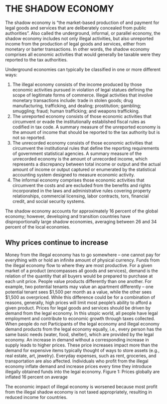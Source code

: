 # THE SHADOW ECONOMY
The shadow economy is “the market-based production of and payment for legal goods and services that are deliberately concealed from public authorities”.  Also called the underground, informal, or parallel economy, the shadow economy includes not only illegal activities, but also unreported income from the production of legal goods and services, either from monetary or barter transactions. In other words, the shadow economy comprises all economic activities that would generally be taxable were they reported to the tax authorities. 

Underground economies can typically be classified in one or more different ways: 
1.	The illegal economy consists of the income produced by those economic activities pursued in violation of legal statues defining the scope of legitimate forms of commerce. Illegal activities that involve monetary transactions include: trade in stolen goods; drug manufacturing, trafficking, and dealing; prostitution; gambling; smuggling; fraud; human trafficking; and weapons trafficking. 
2.	The unreported economy consists of those economic activities that circumvent or evade the institutionally established fiscal rules as codified in tax code. A summary measure of the unreported economy is the amount of income that should be reported to the tax authority but is not so reported.
3.	The unrecorded economy consists of those economic activities that circumvent the institutional rules that define the reporting requirements of government statistical agencies. A summary measure of the unrecorded economy is the amount of unrecorded income, which represents a discrepancy between total income or output and the actual amount of income or output captured or enumerated by the statistical accounting system designed to measure economic activity.
4.	The informal economy comprises those economic activities that circumvent the costs and are excluded from the benefits and rights incorporated in the laws and administrative rules covering property relationships, commercial licensing, labor contracts, tors, financial credit, and social security systems.

The shadow economy accounts for approximately 16 percent of the global economy; however, developing and transition countries have disproportionally large shadow economies, averaging between 26 and 34 percent of the local economies.

## Why prices continue to increase
Money from the illegal economy has to go somewhere – one cannot pay for everything with or hold an infinite amount of physical currency. Funds from the illegal economy flow to where they are most productive.
For a given market of a product (encompasses all goods and services), demand is the relation of the quantity that all buyers would be prepared to purchase at each unit price. People value products differently than one another. For example, two potential tenants may value an apartment differently – one potential tenant sees $1,500 per month as a value, while the other sees $1,500 as overpriced. While this difference could be for a combination of reasons, generally, high prices will limit most people’s ability to afford a given product.
Prices for legal goods and services should be driven by demand from the legal economy. In this utopic world, all people have legal employment and contribute to economic growth through taxes collected. When people do not 
Participants of the legal economy and illegal economy demand products from the legal economy equally, i.e., every person has the same basic needs (water, food, shelter), which are provided by the legal economy. An increase in demand without a corresponding increase in supply leads to higher prices. These price increases impact more than the demand for expensive items typically thought of ways to store assets (e.g., real estate, art, jewelry). Everyday expenses, such as rent, groceries, and transportation are also affected. Individuals who profit from the illegal economy inflate demand and increase prices every time they introduce illegally obtained funds into the legal economy.
Figure 1: Prices globally are inflated 16 percent on average
 
The economic impact of illegal economy is worsened because most profit from the illegal shadow economy is not taxed appropriately, resulting in reduced income for countries.
